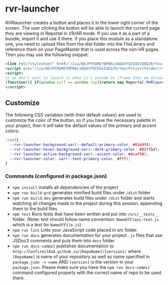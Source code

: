 
# rvr-launcher

RVRlauncher creates a button and places it in the lower right corner of the screen. The user clicking the button will be able to launch the current page they are viewing in Reportal in VR/AR mode.
If you use it as a part of a bundle, import it and use it there. if you place this module as a standalone one, you need to upload files from the dist folder into the FileLibrary and reference them on your PageMaster that is used across the non-VR pages. Then you may use the following snippet:

``` html
<link rel="stylesheet" href="/isa/BDJPFRDMEYBPBKLVADAYFQCDAVIOEQJR/YourProjectFolder/rvr-launcher.css">
<script src="/isa/BDJPFRDMEYBPBKLVADAYFQCDAVIOEQJR/YourProjectFolder/rvr-launcher.bundle.js"></script>
<script>
// we don't want to launch it when it's inside an iframe that we already load from VR mode
(function(){ if(window.self == window.top){return new Reportal.RVRlauncher('b222f4a4-2b35-4622-9cbf-cf03c981b852', true)} })();
</script>
```

## Customize

The following CSS variables (with their default values) are used to customize the color of the button, so if you have the necessary palette in your project, then it will take the default values of the primary and accent colors:

```css
:root{
  --rvr-launcher-background:var(--default-primary-color, #03a9f4);
  --rvr-launcher-hover-background:var(--dark-primary-color, #0277bd);
  --rvr-launcher-active-background:var(--accent-color, #4caf50);
  --rvr-launcher-color: var(--text-primary-color, #fff);
}
```


### Commands (configured in package.json)

- `npm install` installs all dependencies of the project
- `npm run build:prd` generates minified build files under `/dist` folder 
- `npm run build:dev` generates build files under `/dist` folder and starts watching all changes made to the project during this session, appending them to the build files
- `npm test` Runs tests that have been written and put into `/src/__tests__` folder. (Note: test should follow name convention: `NameOfClass-test.js` which is a test for `NameOfFile.js`)
- `npm run lint` Lints your JavaScript code placed in src folder.
- `npm run docs` generates documentation for your project `.js` files that use JSDoc3 comments and puls them into `docs` folder
- `npm run docs-commit`  publishes documentation to `http://ConfirmitASA.github.io/[RepoName]/[version]/` where `[RepoName]` is name of your repository as well as name specified in `package.json -> name` AND `[version]` is the version in your `package.json`. 
Please make sure you have the `npm run docs-commit` command configured properly with the correct name of repo to be used there.
